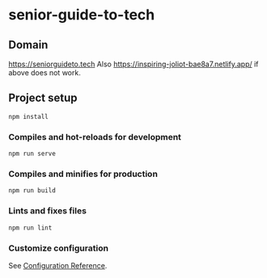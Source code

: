 # senior-guide-to-tech

## Domain
https://seniorguideto.tech
Also https://inspiring-joliot-bae8a7.netlify.app/ if above does not work.

## Project setup
```
npm install
```

### Compiles and hot-reloads for development
```
npm run serve
```

### Compiles and minifies for production
```
npm run build
```

### Lints and fixes files
```
npm run lint
```

### Customize configuration
See [Configuration Reference](https://cli.vuejs.org/config/).
